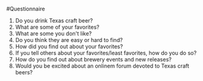 #Questionnaire

1. Do you drink Texas craft beer?
2. What are some of your favorites?
3. What are some you don't like?
4. Do you think they are easy or hard to find?
5. How did you find out about your favorites?
6. If you tell others about your favorites/least favorites, how do you do so?
7. How do you find out about brewery events and new releases?
8. Would you be excited about an onlinem forum devoted to Texas craft beers? 